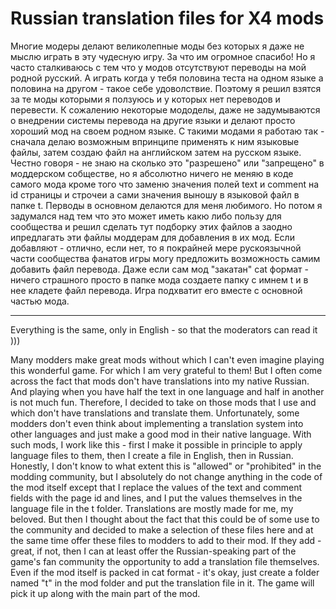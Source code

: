 # Russian translation files for X4 mods

Многие модеры делают великолепные моды без которых я даже не мыслю играть в эту чудесную игру. За что им огромное спасибо! Но я часто сталкиваюсь с тем что у модов отсутствуют переводы на мой родной русский. А играть когда у тебя половина теста на одном языке а половина на другом - такое себе удоволствие. Поэтому я решил взятся за те моды которыми я ползуюсь и у которых нет переводов и перевести. 
К сожалению некоторые мододелы, даже не задумываются о внедрении системы перевода на другие языки и делают просто хороший мод на своем родном языке. С такими модами я работаю так - сначала делаю возможным впринципе применять к ним языковые файлы, затем создаю файл на английском затем на русском языке. Честно говоря - не знаю на сколько это "разрешено" или "запрещено" в моддерском собществе, но я абсолютно ничего не меняю в коде самого мода кроме того что заменю значения полей text и comment на id страницы и строчеи а сами значения выношу в языковой файл в папке t.
Перводы в основном делаются для меня любимого. Но потом я задумался над тем что это может иметь какю либо пользу для сообщества и решил сделать тут подборку этих файлов а заодно ипредлагать эти файлы моддерам для добавления в их мод. Если добавляют - отлично, если нет, то я покрайней мере рускоязычной части сообщества фанатов игры могу предложить возможность самим добавить файл перевода. Даже если сам мод "закатан" cat формат - ничего страшного просто в папке мода создаете папку с имнем t и в нее кладете файл перевода. Игра подхватит его вместе с основной частью мода. 

-----------------------------------------------------------------------------------------------------------------------------


Everything is the same, only in English - so that the moderators can read it )))

Many modders make great mods without which I can't even imagine playing this wonderful game. For which I am very grateful to them! But I often come across the fact that mods don't have translations into my native Russian. And playing when you have half the text in one language and half in another is not much fun. Therefore, I decided to take on those mods that I use and which don't have translations and translate them.
Unfortunately, some modders don't even think about implementing a translation system into other languages ​​and just make a good mod in their native language. With such mods, I work like this - first I make it possible in principle to apply language files to them, then I create a file in English, then in Russian. Honestly, I don't know to what extent this is "allowed" or "prohibited" in the modding community, but I absolutely do not change anything in the code of the mod itself except that I replace the values ​​of the text and comment fields with the page id and lines, and I put the values ​​themselves in the language file in the t folder. Translations are mostly made for me, my beloved. But then I thought about the fact that this could be of some use to the community and decided to make a selection of these files here and at the same time offer these files to modders to add to their mod. If they add - great, if not, then I can at least offer the Russian-speaking part of the game's fan community the opportunity to add a translation file themselves. Even if the mod itself is packed in cat format - it's okay, just create a folder named "t" in the mod folder and put the translation file in it. The game will pick it up along with the main part of the mod.
